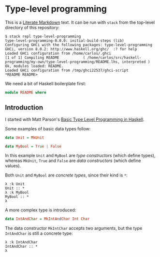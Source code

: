 # Type-level programming

This is a [Literate Markdown][] text. It can be run with `stack` from
the top-level directory of this repository:

```
$ stack repl type-level-programming
type-level-programming-0.0.0: initial-build-steps (lib)
Configuring GHCi with the following packages: type-level-programming
GHCi, version 8.0.2: http://www.haskell.org/ghc/  :? for help
Loaded GHCi configuration from /home/carlos/.ghci
[1 of 1] Compiling README           ( /home/carlos/src/haskell-programming/my-own/type-level-programming/README.lhs, interpreted )
Ok, modules loaded: README.
Loaded GHCi configuration from /tmp/ghci22537/ghci-script
*README README>
```

We need a bit of Haskell boilerplate first:

```haskell
module README where
```

## Introduction

I started with Matt Parson's [Basic Type Level Programming in Haskell][].

Some examples of basic data types follow:

```haskell
data Unit = MkUnit

data MyBool = True | False
```

In this example `Unit` and `MyBool` are _type constructors_ (which
define types), whereas `MkUnit`, `True` and `False` are _data
constructors_ (which define values).

Both `Unit` and `MyBool` are _concrete types_, since their kind is
`*`:

    λ :k Unit
    Unit :: *
    λ :k MyBool
    MyBool :: *
    λ

A more complex type is introduced:

```haskell
data IntAndChar = MkIntAndChar Int Char
```

The data constructor `MkIntChar` accepts two arguments, but the type
`IntAndChar` is still a concrete type:

    λ :k IntAndChar
    IntAndChar :: *
    λ

[Basic Type Level Programming in Haskell]: http://www.parsonsmatt.org/2017/04/26/basic_type_level_programming_in_haskell.html
[Literate Markdown]: https://github.com/sol/markdown-unlit
